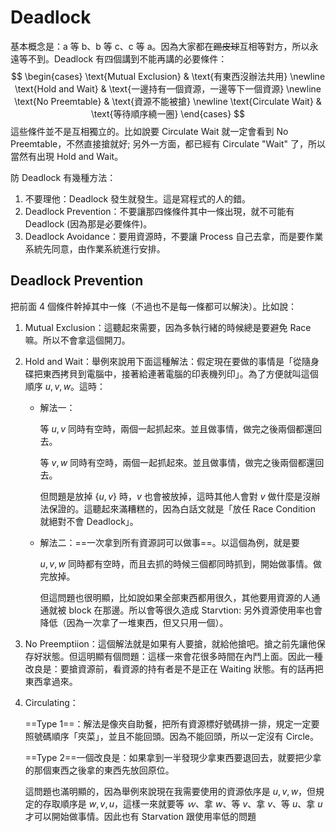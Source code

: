 # Deadlock

基本概念是：a 等 b、b 等 c、c 等 a。因為大家都在~~踢皮球~~互相等對方，所以永遠等不到。Deadlock 有四個講到不能再講的必要條件：
$$
\begin{cases}
\text{Mutual Exclusion} & \text{有東西沒辦法共用} \newline
\text{Hold and Wait} & \text{一邊持有一個資源，一邊等下一個資源} \newline
\text{No Preemtable} & \text{資源不能被搶} \newline
\text{Circulate Wait} & \text{等待順序繞一圈}
\end{cases}
$$
這些條件並不是互相獨立的。比如說要 Circulate Wait 就一定會看到 No Preemtable，不然直接搶就好; 另外一方面，都已經有 Circulate "Wait" 了，所以當然有出現 Hold and Wait。

防 Deadlock 有幾種方法：

1. 不要理他：Deadlock 發生就發生。這是寫程式的人的錯。
2. Deadlock Prevention：不要讓那四條條件其中一條出現，就不可能有 Deadlock (因為那是必要條件)。
3. Deadlock Avoidance：要用資源時，不要讓 Process 自己去拿，而是要作業系統先同意，由作業系統進行安排。

## Deadlock Prevention

把前面 4 個條件幹掉其中一條（不過也不是每一條都可以解決）。比如說：

1. Mutual Exclusion：這聽起來需要，因為多執行緒的時候總是要避免 Race 嘛。所以不會拿這個開刀。

2. Hold and Wait：舉例來說用下面這種解法：假定現在要做的事情是「從隨身碟把東西拷貝到電腦中，接著給連著電腦的印表機列印」。為了方便就叫這個順序 $u, v, w$。這時：

   * 解法一：

     等 $u, v$ 同時有空時，兩個一起抓起來。並且做事情，做完之後兩個都還回去。

     等 $v, w$ 同時有空時，兩個一起抓起來。並且做事情，做完之後兩個都還回去。

     但問題是放掉 $\{u, v\}$ 時，$v$ 也會被放掉，這時其他人會對 $v$ 做什麼是沒辦法保證的。這聽起來滿糟糕的，因為白話文就是「放任 Race Condition 就絕對不會 Deadlock」。

   * 解法二：==一次拿到所有資源詞可以做事==。以這個為例，就是要

      $u, v, w$ 同時都有空時，而且去抓的時候三個都同時抓到，開始做事情。做完放掉。

     但這問題也很明顯，比如說如果全部東西都用很久，其他要用資源的人通通就被 block 在那邊。所以會等很久造成 Starvtion: 另外資源使用率也會降低（因為一次拿了一堆東西，但又只用一個）。

3. No Preemptiion：這個解法就是如果有人要搶，就給他搶吧。搶之前先讓他保存好狀態。但這明顯有個問題：這樣一來會花很多時間在內鬥上面。因此一種改良是：要搶資源前，看資源的持有者是不是正在 Waiting 狀態。有的話再把東西拿過來。

4. Circulating：

   ==Type 1==：解法是像夾自助餐，把所有資源標好號碼排一排，規定一定要照號碼順序「夾菜」，並且不能回頭。因為不能回頭，所以一定沒有 Circle。

   ==Type 2==一個改良是：如果拿到一半發現少拿東西要退回去，就要把少拿的那個東西之後拿的東西先放回原位。

   這問題也滿明顯的，因為舉例來說現在我需要使用的資源依序是 $u, v, w$，但規定的存取順序是 $w, v, u$，這樣一來就要等 $ｗ$、拿 $w$、等 $v$、拿 $v$、等 $u$、拿 $u$ 才可以開始做事情。因此也有 Starvation 跟使用率低的問題



